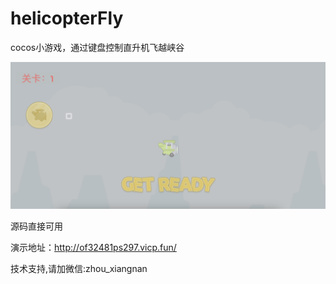 # helicopterFly
cocos小游戏，通过键盘控制直升机飞越峡谷

![游戏画面](helicopterFly.png)

源码直接可用

演示地址：http://of32481ps297.vicp.fun/

技术支持,请加微信:zhou_xiangnan
